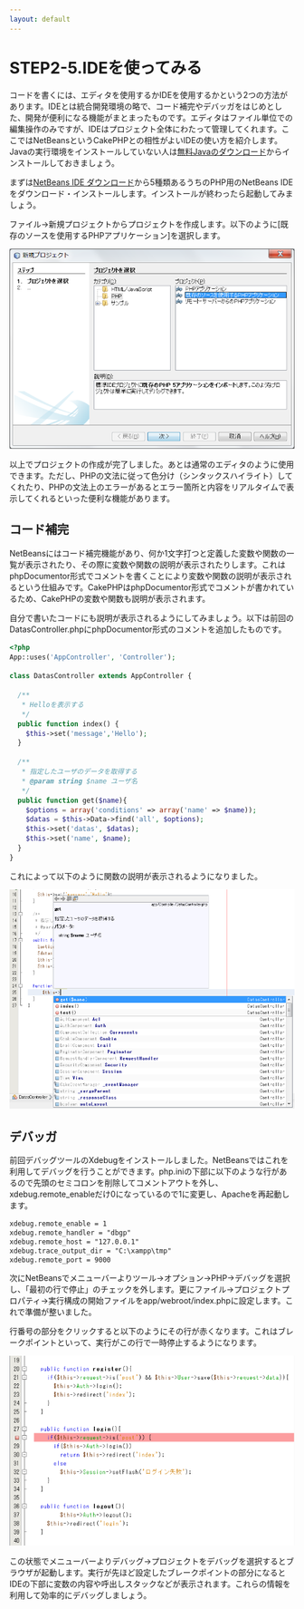 ```yaml
---
layout: default
---
```

# STEP2-5.IDEを使ってみる

コードを書くには、エディタを使用するかIDEを使用するかという2つの方法があります。IDEとは統合開発環境の略で、コード補完やデバッガをはじめとした、開発が便利になる機能がまとまったものです。エディタはファイル単位での編集操作のみですが、IDEはプロジェクト全体にわたって管理してくれます。ここではNetBeansというCakePHPとの相性がよいIDEの使い方を紹介します。Javaの実行環境をインストールしていない人は[無料Javaのダウンロード](http://java.com/ja/download/)からインストールしておきましょう。

まずは[NetBeans IDE ダウンロード](https://netbeans.org/downloads/)から5種類あるうちのPHP用のNetBeans IDEをダウンロード・インストールします。インストールが終わったら起動してみましょう。

ファイル→新規プロジェクトからプロジェクトを作成します。以下のように[既存のソースを使用するPHPアプリケーション]を選択します。

![](../images/3_5_1.png)

以上でプロジェクトの作成が完了しました。あとは通常のエディタのように使用できます。ただし、PHPの文法に従って色分け（シンタックスハイライト）してくれたり、PHPの文法上のエラーがあるとエラー箇所と内容をリアルタイムで表示してくれるといった便利な機能があります。

## コード補完
NetBeansにはコード補完機能があり、何か1文字打つと定義した変数や関数の一覧が表示されたり、その際に変数や関数の説明が表示されたりします。これはphpDocumentor形式でコメントを書くことにより変数や関数の説明が表示されるという仕組みです。CakePHPはphpDocumentor形式でコメントが書かれているため、CakePHPの変数や関数も説明が表示されます。

自分で書いたコードにも説明が表示されるようにしてみましょう。以下は前回のDatasController.phpにphpDocumentor形式のコメントを追加したものです。

```php
<?php
App::uses('AppController', 'Controller');

class DatasController extends AppController {

  /**
   * Helloを表示する
   */
  public function index() {
    $this->set('message','Hello');
  }
  
  /**
   * 指定したユーザのデータを取得する
   * @param string $name ユーザ名
   */
  public function get($name){
    $options = array('conditions' => array('name' => $name));
    $datas = $this->Data->find('all', $options);
    $this->set('datas', $datas);
    $this->set('name', $name);
  }
}
```

これによって以下のように関数の説明が表示されるようになりました。

![](../images/3_5_2.png)

## デバッガ
前回デバッグツールのXdebugをインストールしました。NetBeansではこれを利用してデバッグを行うことができます。php.iniの下部に以下のような行があるので先頭のセミコロンを削除してコメントアウトを外し、xdebug.remote_enableだけ0になっているので1に変更し、Apacheを再起動します。

```
xdebug.remote_enable = 1
xdebug.remote_handler = "dbgp"
xdebug.remote_host = "127.0.0.1"
xdebug.trace_output_dir = "C:\xampp\tmp"
xdebug.remote_port = 9000
```

次にNetBeansでメニューバーよりツール→オプション→PHP→デバッグを選択し、「最初の行で停止」のチェックを外します。更にファイル→プロジェクトプロパティ→実行構成の開始ファイルをapp/webroot/index.phpに設定します。これで準備が整いました。

行番号の部分をクリックすると以下のようにその行が赤くなります。これはブレークポイントといって、実行がこの行で一時停止するようになります。

![](../images/3_5_3.png)

この状態でメニューバーよりデバッグ→プロジェクトをデバッグを選択するとブラウザが起動します。実行が先ほど設定したブレークポイントの部分になるとIDEの下部に変数の内容や呼出しスタックなどが表示されます。これらの情報を利用して効率的にデバッグしましょう。